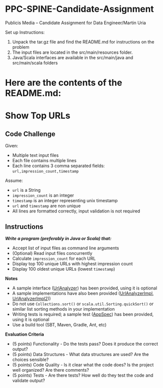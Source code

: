 # PPC-SPINE-Candidate-Assignment
Publicis Media – Candidate Assignment for Data Engineer/Martin Uria

Set up Instructions: 
1.	Unpack the tar.gz file and find the README.md for instructions on the problem
2.	The input files are located in the src/main/resources folder.
3.	Java/Scala interfaces are available in the src/main/java and src/main/scala folders

Here are the contents of the README.md:
==============
# Show Top URLs

## Code Challenge

Given:
* Multiple text input files
* Each file contains multiple lines
* Each line contains 3 comma separated fields: `url,impression_count,timestamp` 

Assume:
* `url` is a String 
* `impression_count` is an integer 
* `timestamp` is an integer representing unix timestamp
* `url` and `timestamp` are non unique
* All lines are formatted correctly, input validation is not required

## Instructions

***Write a program (preferably in Java or Scala) that:***

- Accept list of input files as command line arguments
- (Optional) Read input files concurrently
- Calculate `impression_count` for each URL
- Display top 100 unique URLs with highest impression count
- Display 100 oldest unique URLs (lowest `timestamp`)

**Notes**

- A sample interface ([UrlAnalyzer](src/main/java/com/publicismedia/topurls/UrlAnalyzer.java)) has been provided, using it is optional
- A sample implementations have also been provided ([UrlAnalyzerImpl](src/main/java/com/publicismedia/topurls/UrlAnalyzerImpl.java), [UrlAnalyzerImpl2](src/main/scala/com/publicismedia/topurls/UrlAnalyzerImpl2.scala))) 
- Do not use `Collections.sort()` or `scala.util.Sorting.quickSort()` or similar list sorting methods in your implementation
- Writing tests is required; a sample test ([AppSpec](src/test/scala/com/publicismedia/topurls/AppSpec.scala)) has been provided, using it is optional
- Use a build tool (SBT, Maven, Gradle, Ant, etc) 

**Evaluation Criteria**

* (5 points) Functionality - Do the tests pass? Does it produce the correct output?
* (5 points) Data Structures - What data structures are used? Are the choices sensible? 
* (5 points) Code Quality - Is it clear what the code does? Is the project well organized? Are there comments?
* (5 points) Tests - Are there tests? How well do they test the code and validate output?
